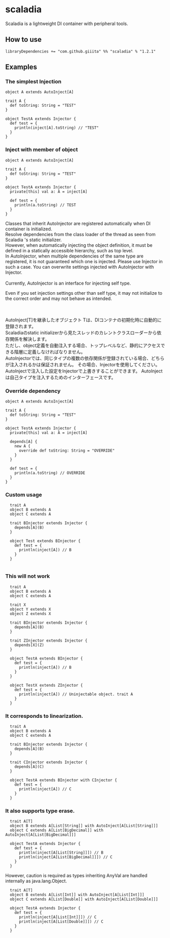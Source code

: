 # scaladia

Scaladia is a lightweight DI container with peripheral tools.

## How to use

```
libraryDependencies += "com.github.giiita" %% "scaladia" % "1.2.1"
````

## Examples

### The simplest Injection

```
object A extends AutoInject[A]

trait A {
  def toString: String = "TEST"
}
```

```
object TestA extends Injector {
  def test = {
    println(inject[A].toString) // "TEST"
  }
}
```

### Inject with member of object


```
object A extends AutoInject[A]

trait A {
  def toString: String = "TEST"
}
```

```
object TestA extends Injector {
  private[this] val a: A = inject[A]

  def test = {
    println(a.toString) // TEST
  }
}
```

Classes that inherit AutoInjector are registered automatically when DI container is initialized.<br/>
Resolve dependencies from the class loader of the thread as seen from Scaladia 's static initializer.<br/>
However, when automatically injecting the object definition, it must be defined in a statically accessible hierarchy, such as top level.<br/>
In AutoInjector, when multiple dependencies of the same type are registered, it is not guaranteed which one is injected.
Please use Injector in such a case.
You can overwrite settings injected with AutoInjector with Injector.<br/>
<br/>
Currently, AutoInjector is an interface for injecting self type.<br/>

Even if you set injection settings other than self type, it may not initialize to the correct order and may not behave as intended.<br/><br/><br/>



AutoInject[T]を継承したオブジェクト Tは、DIコンテナの初期化時に自動的に登録されます。<br/>
Scaladiaのstatic initializerから見たスレッドのカレントクラスローダーから依存関係を解決します。<br/>
ただし、object定義を自動注入する場合、トップレベルなど、静的にアクセスできる階層に定義しなければなりません。<br/>
AutoInjectorでは、同じタイプの複数の依存関係が登録されている場合、どちらが注入されるかは保証されません。
その場合、Injectorを使用してください。
AutoInjectで注入した設定をInjectorで上書きすることができます。
AutoInjectは自己タイプを注入するためのインターフェースです。

### Override dependency

```
object A extends AutoInject[A]

trait A {
  def toString: String = "TEST"
}
```

```
object TestA extends Injector {
  private[this] val a: A = inject[A]

  depends[A] {
    new A {
      override def toString: String = "OVERRIDE"
    }
  }

  def test = {
    println(a.toString) // OVERRIDE
  }
}
```

### Custom usage

```
  trait A
  object B extends A
  object C extends A
  
  trait BInjector extends Injector {
    depends[A](B)
  }
  
  object Test extends BInjector {
    def test = {
      println(inject[A]) // B
    }
  }
  
```

### This will not work

```
  trait A
  object B extends A
  object C extends A
  
  trait X
  object Y extends X
  object Z extends X
  
  trait BInjector extends Injector {
    depends[A](B)
  }
  
  trait ZInjector extends Injector {
    depends[X](Z)
  }
  
  object TestA extends BInjector {
    def test = {
      println(inject[A]) // B
    }
  }
  
  object TestX extends ZInjector {
    def test = {
      println(inject[A]) // Uninjectable object. trait A
    }
  }
```

### It corresponds to linearization.

```
  trait A
  object B extends A
  object C extends A
  
  trait BInjector extends Injector {
    depends[A](B)
  }
  
  trait CInjector extends Injector {
    depends[A](C)
  }
  
  object TestA extends BInjector with CInjector {
    def test = {
      println(inject[A]) // C
    }
  }
```

### It also supports type erase.

```
  trait A[T]
  object B extends A[List[String]] with AutoInject[A[List[String]]]
  object C extends A[List[BigDecimal]] with AutoInject[A[List[BigDecimal]]]

  object TestA extends Injector {
    def test = {
      println(inject[A[List[String]]]) // B
      println(inject[A[List[BigDecimal]]]) // C
    }
  }
```

However, caution is required as types inheriting AnyVal are handled internally as java.lang.Object.

```
  trait A[T]
  object B extends A[List[Int]] with AutoInject[A[List[Int]]]
  object C extends A[List[Double]] with AutoInject[A[List[Double]]]

  object TestA extends Injector {
    def test = {
      println(inject[A[List[Int]]]) // C
      println(inject[A[List[Double]]]) // C
    }
  }
```
